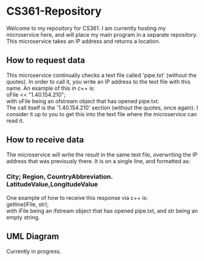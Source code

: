 # CS361-Repository
Welcome to my repository for CS361. I am currently hosting my microservice here, and will place my main program in a separate repository.\
This microservice takes an IP address and returns a location.
## How to request data
This microservice continually checks a text file called 'pipe.txt' (without the quotes). In order to call it, you write an IP address to the text file with this name. An example of this in c++ is:\
oFile << "1.40.154.210"; \
with oFile being an ofstream object that has opened pipe.txt.\
The call itself is the '1.40.154.210' section (without the quotes, once again). I consider it up to you to get this into the text file where the microservice can read it.
## How to receive data
The microservice will write the result in the same text file, overwriting the IP address that was previously there. It is on a single line, and formatted as:
### City; Region, CountryAbbreviation. LatitudeValue,LongitudeValue
One example of how to receive this response via c++ is:\
getline(iFile, str);\
with iFile being an ifstream object that has opened pipe.txt, and str being an empty string.
## UML Diagram
Currently in progress.

